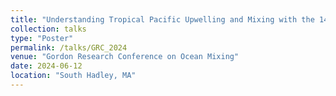 ```yaml
---
title: "Understanding Tropical Pacific Upwelling and Mixing with the 140W EquatorMix Study and an Ocean State Estimate"
collection: talks
type: "Poster"
permalink: /talks/GRC_2024
venue: "Gordon Research Conference on Ocean Mixing"
date: 2024-06-12
location: "South Hadley, MA"
---
```

